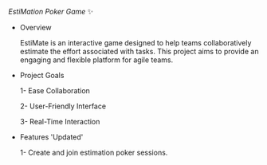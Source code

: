 *EstiMation Poker Game* ✨

- Overview
  
  EstiMate is an interactive game designed to help teams collaboratively estimate the effort associated with tasks.
  This project aims to provide an engaging and flexible platform for agile teams.

- Project Goals
  
  1- Ease Collaboration

  2- User-Friendly Interface
  
  3- Real-Time Interaction

- Features 'Updated'
  
  1- Create and join estimation poker sessions.
